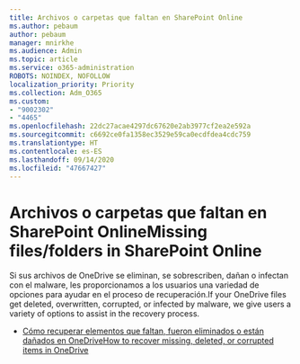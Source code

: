 ```yaml
---
title: Archivos o carpetas que faltan en SharePoint Online
ms.author: pebaum
author: pebaum
manager: mnirkhe
ms.audience: Admin
ms.topic: article
ms.service: o365-administration
ROBOTS: NOINDEX, NOFOLLOW
localization_priority: Priority
ms.collection: Adm_O365
ms.custom:
- "9002302"
- "4465"
ms.openlocfilehash: 22dc27acae4297dc67620e2ab3977cf2ea2e592a
ms.sourcegitcommit: c6692ce0fa1358ec3529e59ca0ecdfdea4cdc759
ms.translationtype: HT
ms.contentlocale: es-ES
ms.lasthandoff: 09/14/2020
ms.locfileid: "47667427"
---
```

# <a name="missing-filesfolders-in-sharepoint-online"></a><span data-ttu-id="276f3-102">Archivos o carpetas que faltan en SharePoint Online</span><span class="sxs-lookup"><span data-stu-id="276f3-102">Missing files/folders in SharePoint Online</span></span>

<span data-ttu-id="276f3-103">Si sus archivos de OneDrive se eliminan, se sobrescriben, dañan o infectan con el malware, les proporcionamos a los usuarios una variedad de opciones para ayudar en el proceso de recuperación.</span><span class="sxs-lookup"><span data-stu-id="276f3-103">If your OneDrive files get deleted, overwritten, corrupted, or infected by malware, we give users a variety of options to assist in the recovery process.</span></span>

- [<span data-ttu-id="276f3-104">Cómo recuperar elementos que faltan, fueron eliminados o están dañados en OneDrive</span><span class="sxs-lookup"><span data-stu-id="276f3-104">How to recover missing, deleted, or corrupted items in OneDrive</span></span>](https://go.microsoft.com/fwlink/?linkid=2125166)

